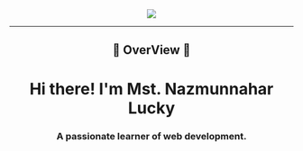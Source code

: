

<div align='center'><img src="https://i.ibb.co/vwT42cG/BANNER.jpg" /></div>
<hr>
<h2 align="center">🔰 OverView 🔰</h2>
<h1 align="center">Hi there! I'm Mst. Nazmunnahar Lucky</h1>
<h3 align="center">A passionate learner of web development.</h3>
<!-- <img align="right" alt="Coding" width="250" h="auto" src="https://user-images.githubusercontent.com/74038190/216658123-b1fdfa47-8605-467a-ab8b-0e87a7916002.gif"> 
[![wakatime](https://wakatime.com/badge/user/35a2b688-d384-483b-a9f8-8c3174f9ee3d.svg)](https://wakatime.com/@35a2b688-d384-483b-a9f8-8c3174f9ee3d)
<a align="left"> <img src="https://komarev.com/ghpvc/?username=NLucky320&label=Profile%20views&color=0e75b6&style=flat" alt="NLucky320" /> </a>
-->

<!--
**NLucky320/NLucky320** is a ✨ _special_ ✨ repository because its `README.md` (this file) appears on your GitHub profile.

Here are some ideas to get you started:

- 🔭 I’m currently working on ...
- 🌱 I’m currently learning ...
- 👯 I’m looking to collaborate on ...
- 🤔 I’m looking for help with ...
- 💬 Ask me about ...
- 📫 How to reach me: ...
- 😄 Pronouns: ...
- ⚡ Fun fact: ...
-->
